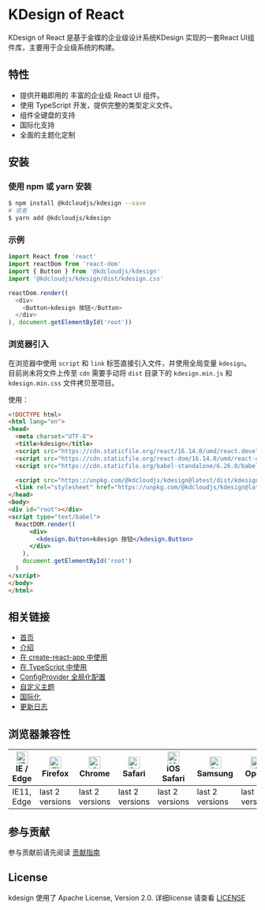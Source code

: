 # KDesign of React

KDesign of React 是基于金蝶的企业级设计系统KDesign 实现的一套React UI组件库，主要用于企业级系统的构建。


## 特性
- 提供开箱即用的 丰富的企业级 React UI 组件。
- 使用 TypeScript 开发，提供完整的类型定义文件。
- 组件全键盘的支持
- 国际化支持
- 全面的主题化定制

## 安装

### 使用 npm 或 yarn 安装

```bash
$ npm install @kdcloudjs/kdesign --save
# 或者
$ yarn add @kdcloudjs/kdesign
```

### 示例
```js
import React from 'react'
import reactDom from 'react-dom'
import { Button } from '@kdcloudjs/kdesign'
import '@kdcloudjs/kdesign/dist/kdesign.css'

reactDom.render((
  <div>
    <Button>kdesign 按钮</Button>
  </div>
), document.getElementById('root'))
```

### 浏览器引入

在浏览器中使用 `script` 和 `link` 标签直接引入文件，并使用全局变量 `kdesign`。
目前尚未将文件上传至 `cdn` 需要手动将 `dist` 目录下的 `kdesign.min.js` 和 `kdesign.min.css` 文件拷贝至项目。

使用：
```html
<!DOCTYPE html>
<html lang="en">
<head>
  <meta charset="UTF-8">
  <title>kdesign</title>
  <script src="https://cdn.staticfile.org/react/16.14.0/umd/react.development.js"></script>
  <script src="https://cdn.staticfile.org/react-dom/16.14.0/umd/react-dom.development.js"></script>
  <script src="https://cdn.staticfile.org/babel-standalone/6.26.0/babel.min.js"></script>

  <script src="https://unpkg.com/@kdcloudjs/kdesign@latest/dist/kdesign.min.js"></script>
  <link rel="stylesheet" href="https://unpkg.com/@kdcloudjs/kdesign@latest/dist/kdesign.min.css">
</head>
<body>
<div id="root"></div>
<script type="text/babel">
  ReactDOM.render((
      <div>
        <kdesign.Button>kdesign 按钮</kdesign.Button>
      </div>
    ),
    document.getElementById('root')
  )
</script>
</body>
</html>
```

## 相关链接
- [首页](https://react.kingdee.design/)
- [介绍](https://react.kingdee.design/docs/guide/introduce)
- [在 create-react-app 中使用](https://react.kingdee.design/docs/guide/create-react-app)
- [在 TypeScript 中使用](https://react.kingdee.design/docs/guide/typescript)
- [ConfigProvider 全局化配置](https://react.kingdee.design/docs/guide/config)
- [自定义主题](https://react.kingdee.design/docs/guide/customtopic)
- [国际化](https://react.kingdee.design/docs/guide/locale)
- [更新日志](https://react.kingdee.design/docs/guide/changelog)

## 浏览器兼容性

| [<img src="https://raw.githubusercontent.com/alrra/browser-logos/master/src/edge/edge_48x48.png" alt="IE / Edge" width="24px" height="24px" />](http://godban.github.io/browsers-support-badges/)<br/>IE / Edge | [<img src="https://raw.githubusercontent.com/alrra/browser-logos/master/src/firefox/firefox_48x48.png" alt="Firefox" width="24px" height="24px" />](http://godban.github.io/browsers-support-badges/)<br/>Firefox | [<img src="https://raw.githubusercontent.com/alrra/browser-logos/master/src/chrome/chrome_48x48.png" alt="Chrome" width="24px" height="24px" />](http://godban.github.io/browsers-support-badges/)<br/>Chrome | [<img src="https://raw.githubusercontent.com/alrra/browser-logos/master/src/safari/safari_48x48.png" alt="Safari" width="24px" height="24px" />](http://godban.github.io/browsers-support-badges/)<br/>Safari | [<img src="https://raw.githubusercontent.com/alrra/browser-logos/master/src/safari-ios/safari-ios_48x48.png" alt="iOS Safari" width="24px" height="24px" />](http://godban.github.io/browsers-support-badges/)<br/>iOS Safari | [<img src="https://raw.githubusercontent.com/alrra/browser-logos/master/src/samsung-internet/samsung-internet_48x48.png" alt="Samsung" width="24px" height="24px" />](http://godban.github.io/browsers-support-badges/)<br/>Samsung | [<img src="https://raw.githubusercontent.com/alrra/browser-logos/master/src/opera/opera_48x48.png" alt="Opera" width="24px" height="24px" />](http://godban.github.io/browsers-support-badges/)<br/>Opera |
| --------- | --------- | --------- | --------- | --------- | --------- | --------- |
| IE11, Edge| last 2 versions| last 2 versions| last 2 versions| last 2 versions| last 2 versions| last 2 versions

## 参与贡献
参与贡献前请先阅读 [贡献指南](./CONTRIBUTING.md)

## License
kdesign 使用了 Apache License, Version 2.0. 详细license 请查看 [LICENSE](./LICENSE)